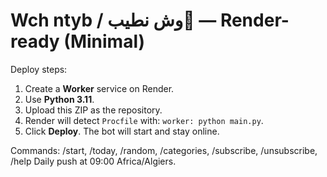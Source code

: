 # Wch ntyb / وش نطيب🍲 — Render-ready (Minimal)

Deploy steps:
1) Create a **Worker** service on Render.
2) Use **Python 3.11**.
3) Upload this ZIP as the repository.
4) Render will detect `Procfile` with: `worker: python main.py`.
5) Click **Deploy**. The bot will start and stay online.

Commands: /start, /today, /random, /categories, /subscribe, /unsubscribe, /help
Daily push at 09:00 Africa/Algiers.
